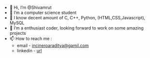 - 👋 Hi, I’m @Shivamrut
- 👀 I’m a computer science student
- 🌱 I know decent amount of C, C++, Python, (HTML,CSS,Javascript), MySQL
- 💞️ I’m a enthusiast coder, looking forward to work on some amazing projects
- 📫 How to reach me : 
  * email - incineroaraditya@gamil.com 
  * linkedin - [url](https://www.linkedin.com/in/shivamrut-g-21826124a/)

<!---
Shivamrut/Shivamrut is a ✨ special ✨ repository because its `README.md` (this file) appears on your GitHub profile.
You can click the Preview link to take a look at your changes.
--->
